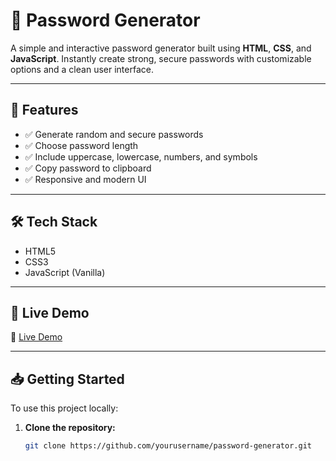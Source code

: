 # 🔐 Password Generator

A simple and interactive password generator built using **HTML**, **CSS**, and **JavaScript**. Instantly create strong, secure passwords with customizable options and a clean user interface.



---

## 🚀 Features

- ✅ Generate random and secure passwords
- ✅ Choose password length
- ✅ Include uppercase, lowercase, numbers, and symbols
- ✅ Copy password to clipboard
- ✅ Responsive and modern UI

---

## 🛠️ Tech Stack

- HTML5
- CSS3
- JavaScript (Vanilla)

---

## 📸 Live Demo

🔗 [Live Demo](https://yourusername.github.io/password-generator)

---

## 📥 Getting Started

To use this project locally:

1. **Clone the repository:**
   ```bash
   git clone https://github.com/yourusername/password-generator.git
